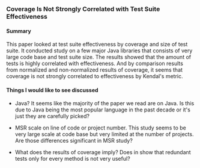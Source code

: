 ### Coverage Is Not Strongly Correlated with Test Suite Effectiveness

#### Summary

This paper looked at test suite effectiveness by coverage and size of test suite. It conducted study on a few major Java libraries that consists of very large code base and test suite size. The results showed that the amount of tests is highly correlated with effectiveness. And by comparison results from normalized and non-normalized results of coverage, it seems that coverage is not strongly correlated to effectiveness by Kendal's metric. 

#### Things I would like to see discussed

- Java? It seems like the majority of the paper we read are on Java. Is this due to Java being the most popular language in the past decade or it's just they are carefully picked?

- MSR scale on line of code or project number. This study seems to be very large scale at code base but very limited at the number of projects. Are those differences significant in MSR study?

- What does the results of coverage imply? Does in show that redundant tests only for every method is not very useful?
